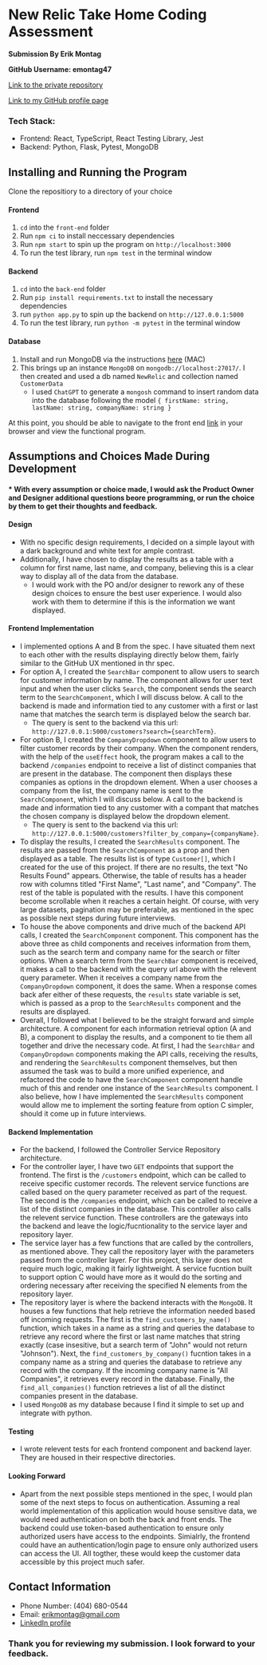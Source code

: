 # New Relic Take Home Coding Assessment

**Submission By Erik Montag**

**GitHub Username: emontag47**

[Link to the private repository](https://github.com/emontag47/New-Relic-Code-Assessment)

[Link to my GitHub profile page](https://github.com/emontag47)

### Tech Stack:

- Frontend: React, TypeScript, React Testing Library, Jest
- Backend: Python, Flask, Pytest, MongoDB

## Installing and Running the Program

Clone the repositiory to a directory of your choice

#### Frontend

1. `cd` into the `front-end` folder
2. Run `npm ci` to install neccessary dependencies
3. Run `npm start` to spin up the program on `http://localhost:3000`
4. To run the test library, run `npm test` in the terminal window

#### Backend

1. `cd` into the `back-end` folder
2. Run `pip install requirements.txt` to install the necessary dependencies
3. run `python app.py` to spin up the backend on `http://127.0.0.1:5000`
4. To run the test library, run `python -m pytest` in the terminal window

#### Database

1. Install and run MongoDB via the instructions [here](https://www.mongodb.com/docs/manual/tutorial/install-mongodb-on-os-x/) (MAC)
2. This brings up an instance `MongoDB` on `mongodb://localhost:27017/`. I then created and used a db named `NewRelic` and collection named `CustomerData`
   - I used `ChatGPT` to generate a `mongosh` command to insert random data into the database following the model `{ firstName: string, lastName: string, companyName: string }`

At this point, you should be able to navigate to the front end [link](http://localhost:3000) in your browser and view the functional program.

## Assumptions and Choices Made During Development

#### \* With every assumption or choice made, I would ask the Product Owner and Designer additional questions beore programming, or run the choice by them to get their thoughts and feedback.

#### Design

- With no specific design requirements, I decided on a simple layout with a dark background and white text for ample contrast.
- Additionally, I have chosen to display the results as a table with a column for first name, last name, and company, believing this is a clear way to display all of the data from the database.
  - I would work with the PO and/or designer to rework any of these design choices to ensure the best user experience. I would also work with them to determine if this is the information we want displayed.

#### Frontend Implementation

- I implemented options A and B from the spec. I have situated them next to each other with the results displaying directly below them, fairly similar to the GitHub UX mentioned in thr spec.
- For option A, I created the `SearchBar` component to allow users to search for customer information by name. The component allows for user text input and when the user clicks `Search`, the component sends the search term to the `SearchComponent`, which I will discuss below. A call to the backend is made and information tied to any customer with a first or last name that matches the search term is displayed below the search bar.
  - The query is sent to the backend via this url: `http://127.0.0.1:5000/customers?search={searchTerm}`.
- For option B, I created the `CompanyDropdown` component to allow users to filter customer records by their company. When the component renders, with the help of the `useEffect` hook, the program makes a call to the backend `/companies` endpoint to receive a list of distinct companies that are present in the database. The component then displays these companies as options in the dropdown element. When a user chooses a company from the list, the company name is sent to the `SearchComponent`, which I will discuss below. A call to the backend is made and information tied to any customer with a compant that matches the chosen company is displayed below the dropdown element.
  - The query is sent to the backend via this url: `http://127.0.0.1:5000/customers?filter_by_company={companyName}`.
- To display the results, I created the `SearchResults` component. The results are passed from the `SearchComponent` as a prop and then displayed as a table. The results list is of type `Customer[]`, which I created for the use of this project. If there are no results, the text "No Results Found" appears. Otherwise, the table of results has a header row with columns titled "First Name", "Last name", and "Company". The rest of the table is populated with the results. I have this component become scrollable when it reaches a certain height. Of course, with very large datasets, pagination may be preferable, as mentioned in the spec as possible next steps during future interviews.
- To house the above components and drive much of the backend API calls, I created the `SearchComponent` component. This component has the above three as child components and receives information from them, such as the search term and company name for the search or filter options. When a search term from the `SearchBar` component is received, it makes a call to the backend with the query url above with the relevent query parameter. When it receives a company name from the `CompanyDropdown` component, it does the same. When a response comes back afer either of these requests, the `results` state variable is set, which is passed as a prop to the `SearchResults` component and the results are displayed.
- Overall, I followed what I believed to be the straight forward and simple architecture. A component for each information retrieval option (A and B), a component to display the results, and a component to tie them all together and drive the necessary code. At first, I had the `SearchBar` and `CompanyDropdown` components making the API calls, receiving the results, and rendering the `SearchResults` component themselves, but then assumed the task was to build a more unified experience, and refactored the code to have the `SearchComponent` component handle much of this and render one instance of the `SearchResults` component. I also believe, how I have implemented the `SearchResults` component would allow me to implement the sorting feature from option C simpler, should it come up in future interviews.

#### Backend Implementation

- For the backend, I followed the Controller Service Repository architecture.
- For the controller layer, I have two `GET` endpoints that support the frontend. The first is the `/customers` endpoint, which can be called to receive specific customer records. The relevent service functions are called based on the query parameter received as part of the request. The second is the `/companies` endpoint, which can be called to receive a list of the distinct companies in the database. This controller also calls the relevent service function. These controllers are the gateways into the backend and leave the logic/fucntionality to the service layer and repository layer.
- The service layer has a few functions that are called by the controllers, as mentioned above. They call the repository layer with the parameters passed from the controller layer. For this project, this layer does not require much logic, making it fairly lightweight. A service fucntion built to support option C would have more as it would do the sorting and ordering necessary after receiving the specified N elements from the repository layer.
- The repository layer is where the backend interacts with the `MongoDB`. It houses a few functions that help retrieve the information needed based off incoming requests. The first is the `find_customers_by_name()` function, which takes in a name as a string and queries the database to retrieve any record where the first or last name matches that string exactly (case insesitive, but a search term of "John" would not return "Johnson"). Next, the `find_customers_by_company()` fucntion takes in a company name as a string and queries the database to retrieve any record with the company. If the incoming company name is "All Companies", it retrieves every record in the database. Finally, the `find_all_companies()` function retrieves a list of all the distinct companies present in the database.
- I used `MongoDB` as my database because I find it simple to set up and integrate with python.

#### Testing

- I wrote relevent tests for each frontend component and backend layer. They are housed in their respective directories.

#### Looking Forward

- Apart from the next possible steps mentioned in the spec, I would plan some of the next steps to focus on authentication. Assuming a real world implementation of this application would house sensitive data, we would need authentication on both the back and front ends. The backend could use token-based authentication to ensure only authorized users have access to the endpoints. Simialrly, the frontend could have an authentication/login page to ensure only authorized users can access the UI. All togther, these would keep the customer data accessible by this project much safer.

## Contact Information

- Phone Number: (404) 680-0544
- Email: erikmontag@gmail.com
- [LinkedIn profile](https://www.linkedin.com/in/erik-montag/)

### Thank you for reviewing my submission. I look forward to your feedback.
